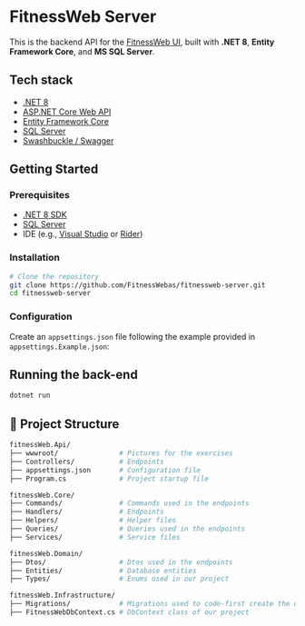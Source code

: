 # FitnessWeb Server

This is the backend API for the [FitnessWeb UI](https://github.com/FitnessWebas/fitnessweb-ui), built with **.NET 8**, **Entity Framework Core**, and **MS SQL Server**.

## Tech stack

- [.NET 8](https://dotnet.microsoft.com/)
- [ASP.NET Core Web API](https://learn.microsoft.com/en-us/aspnet/core/web-api/)
- [Entity Framework Core](https://learn.microsoft.com/en-us/ef/core/)
- [SQL Server](https://www.microsoft.com/en-us/sql-server/)
- [Swashbuckle / Swagger](https://github.com/domaindrivendev/Swashbuckle.AspNetCore)

## Getting Started

### Prerequisites

- [.NET 8 SDK](https://dotnet.microsoft.com/download)
- [SQL Server](https://www.microsoft.com/en-us/sql-server/sql-server-downloads)
- IDE (e.g., [Visual Studio](https://visualstudio.microsoft.com/) or [Rider](https://www.jetbrains.com/rider/))

### Installation

```bash
# Clone the repository
git clone https://github.com/FitnessWebas/fitnessweb-server.git
cd fitnessweb-server
```

### Configuration

Create an `appsettings.json` file following the example provided in `appsettings.Example.json`:

## Running the back-end
```bash
dotnet run
```
## 📁 Project Structure

```bash
fitnessWeb.Api/
├── wwwroot/               # Pictures for the exercises
├── Controllers/           # Endpoints
├── appsettings.json       # Configuration file
├── Program.cs             # Project startup file

fitnessWeb.Core/
├── Commands/              # Commands used in the endpoints
├── Handlers/              # Endpoints
├── Helpers/               # Helper files
├── Queries/               # Queries used in the endpoints
├── Services/              # Service files

fitnessWeb.Domain/
├── Dtos/                  # Dtos used in the endpoints
├── Entities/              # Database entities
├── Types/                 # Enums used in our project

fitnessWeb.Infrastructure/
├── Migrations/            # Migrations used to code-first create the database
├── FitnessWebDbContext.cs # DbContext class of our project
```
